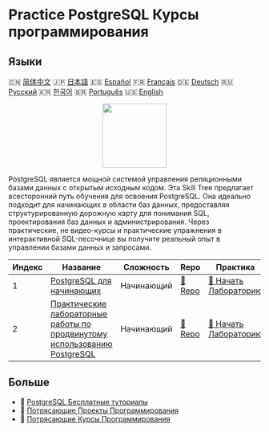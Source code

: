 # Practice PostgreSQL Курсы программирования

## Языки

🇨🇳 [简体中文](README_zh.md) 🇯🇵 [日本語](README_ja.md) 🇪🇸 [Español](README_es.md) 🇫🇷 [Français](README_fr.md) 🇩🇪 [Deutsch](README_de.md) 🇷🇺 [Русский](README_ru.md) 🇰🇷 [한국어](README_ko.md) 🇧🇷 [Português](README_pt.md) 🇺🇸 [English](README.md) 

<div align="center">
<img width="128px" src="https://file.labex.io/path/9xEeZgWSNpHA.png">
</div>

PostgreSQL является мощной системой управления реляционными базами данных с открытым исходным кодом. Эта Skill Tree предлагает всесторонний путь обучения для освоения PostgreSQL. Она идеально подходит для начинающих в области баз данных, предоставляя структурированную дорожную карту для понимания SQL, проектирования баз данных и администрирования. Через практические, не видео-курсы и практические упражнения в интерактивной SQL-песочнице вы получите реальный опыт в управлении базами данных и запросами.

|   Индекс | Название                                                                                                                                    | Сложность   | Repo                                                                        | Практика                                                                                |
|----------|---------------------------------------------------------------------------------------------------------------------------------------------|-------------|-----------------------------------------------------------------------------|-----------------------------------------------------------------------------------------|
|        1 | [PostgreSQL для начинающих](https://labex.io/ru/courses/postgresql-for-beginners)                                                           | Начинающий  | [🔗 Repo](https://github.com/labex-labs/postgresql-for-beginners)           | [🚀 Начать Лабораторию](https://labex.io/ru/courses/postgresql-for-beginners)           |
|        2 | [Практические лабораторные работы по продвинутому использованию PostgreSQL](https://labex.io/ru/courses/advanced-postgresql-practical-labs) | Начинающий  | [🔗 Repo](https://github.com/labex-labs/advanced-postgresql-practical-labs) | [🚀 Начать Лабораторию](https://labex.io/ru/courses/advanced-postgresql-practical-labs) |

## Больше

- 🔗 [PostgreSQL Бесплатные туториалы](https://github.com/labex-labs/postgresql-free-tutorials)
- 🔗 [Потрясающие Проекты Программирования](https://github.com/labex-labs/awesome-programming-projects)
- 🔗 [Потрясающие Курсы Программирования](https://github.com/labex-labs/awesome-programming-courses)

